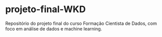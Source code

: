 # projeto-final-WKD
Repositório do projeto final do curso Formação Cientista de Dados, com foco em análise de dados e machine learning.

